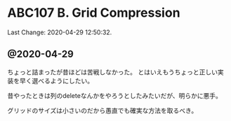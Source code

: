 # ABC107 B. Grid Compression

Last Change: 2020-04-29 12:50:32.

## @2020-04-29

ちょっと詰まったが昔ほどは苦戦しなかった。
とはいえもうちょっと正しい実装を早く選べるようにしたい。

昔やったときは列のdeleteなんかをやろうとしたみたいだが、明らかに悪手。

グリッドのサイズは小さいのだから愚直でも確実な方法を取るべき。

